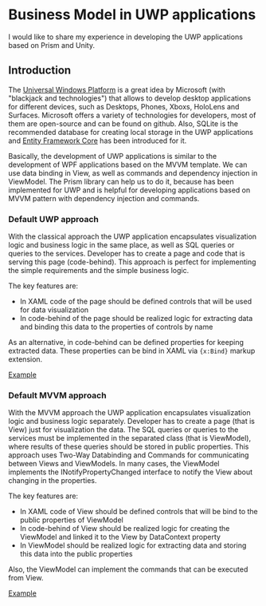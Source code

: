 # Business Model in UWP applications

I would like to share my experience in developing the UWP applications based on Prism and Unity.

## Introduction

The [Universal Windows Platform](https://en.wikipedia.org/wiki/Universal_Windows_Platform) is a great idea by Microsoft (with "blackjack and technologies") that allows to develop desktop applications for different devices, such as Desktops, Phones, Xboxs, HoloLens and Surfaces. Microsoft offers a variety of technologies for developers, most of them are open-source and can be found on github. Also, SQLite is the recommended database for creating local storage in the UWP applications and [Entity Framework Core](https://docs.microsoft.com/en-us/windows/uwp/data-access/sqlite-databases) has been introduced for it.

Basically, the development of UWP applications is similar to the development of WPF applications based on the MVVM template. We can use data binding in View, as well as commands and dependency injection in ViewModel. The Prism library can help us to do it, because has been implemented for UWP and is helpful for developing applications based on MVVM pattern with dependency injection and commands. 

### Default UWP approach

With the classical approach the UWP application encapsulates visualization logic and business logic in the same place, as well as SQL queries or queries to the services. Developer has to create a page and code that is serving this page (code-behind). This approach is perfect for implementing the simple requirements and the simple business logic.

The key features are:
* In XAML code of the page should be defined controls that will be used for data visualization
* In code-behind of the page should be realized logic for extracting data and binding this data to the properties of controls by name

As an alternative, in code-behind can be defined properties for keeping extracted data. These properties can be bind in XAML via `{x:Bind}` markup extension.

[Example](https://github.com/CanadianBeaver/BusinessModelUWP/wiki/Classical-UWP-approach)

### Default MVVM approach

With the MVVM approach the UWP application encapsulates visualization logic and business logic separately. Developer has to create a page (that is View) just for visualization the data. The SQL queries or queries to the services must be implemented in the separated class (that is ViewModel), where results of these queries should be stored in public properties. This approach uses Two-Way Databinding and Commands for communicating between Views and ViewModels. In many cases, the ViewModel implements the INotifyPropertyChanged interface to notify the View about changing in the properties.

The key features are:
* In XAML code of View should be defined controls that will be bind to the public properties of ViewModel
* In code-behind of View should be realized logic for creating the ViewModel and linked it to the View by DataContext property
* In ViewModel should be realized logic for extracting data and storing this data into the public properties

Also, the ViewModel can implement the commands that can be executed from View.

[Example](https://github.com/CanadianBeaver/BusinessModelUWP/wiki/MVVM-approach)
